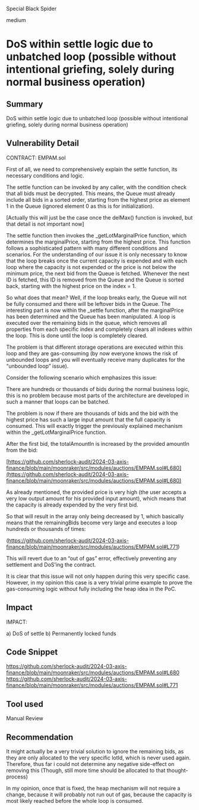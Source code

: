 Special Black Spider

medium

# DoS within settle logic due to unbatched loop (possible without intentional griefing, solely during normal business operation)

## Summary
DoS within settle logic due to unbatched loop (possible without intentional griefing, solely during normal business operation)

## Vulnerability Detail
CONTRACT: EMPAM.sol

First of all, we need to comprehensively explain the settle function, its necessary conditions and logic.

The settle function can be invoked by any caller, with the condition check that all bids must be decrypted. This means, the Queue must already include all bids in a sorted order, starting from the highest price as element 1 in the Queue (ignored element 0 as this is for initialization).

[Actually this will just be the case once the delMax() function is invoked, but that detail is not important now]

The settle function then invokes the _getLotMarginalPrice function, which determines the marginalPrice, starting from the highest price. This function follows a sophisticated pattern with many different conditions and scenarios. 
For the understanding of our issue it is only necessary to know that the loop breaks once the current capacity is expended and with each loop where the capacity is not expended or the price is not below the minimum price, the next bid from the Queue is fetched. Whenever the next ID is fetched, this ID is removed from the Queue and the Queue is sorted back, starting with the highest price on the index = 1. 

So what does that mean? Well, if the loop breaks early, the Queue will not be fully consumed and there will be leftover bids in the Queue. The interesting part is now within the _settle function, after the marginalPrice has been determined and the Queue has been manipulated. A loop is executed over the remaining bids in the queue, which removes all properties from each specific index and completely clears all indexes within the loop. This is done until the loop is completely cleared. 

The problem is that different storage operations are executed within this loop and they are gas-consuming (by now everyone knows the risk of unbounded loops and you will eventually receive many duplicates for the “unbounded loop” issue). 

Consider the following scenario which emphasizes this issue:

There are hundreds or thousands of bids during the normal business logic, this is no problem because most parts of the architecture are developed in such a manner that loops can be batched.

The problem is now if there are thousands of bids and the bid with the highest price has such a large input amount that the full capacity is consumed. This will exactly trigger the previously explained mechanism within the _getLotMarginalPrice function.

After the first bid, the totalAmountIn is increased by the provided amountIn from the bid:

[https://github.com/sherlock-audit/2024-03-axis-finance/blob/main/moonraker/src/modules/auctions/EMPAM.sol#L680](https://github.com/sherlock-audit/2024-03-axis-finance/blob/main/moonraker/src/modules/auctions/EMPAM.sol#L680)

As already mentioned, the provided price is very high (the user accepts a very low output amount for his provided input amount), which means that the capacity is already expended by the very first bid.

So that will result in the array only being decreased by 1, which basically means that the remainingBids become very large and executes a loop hundreds or thousands of times:

(https://github.com/sherlock-audit/2024-03-axis-finance/blob/main/moonraker/src/modules/auctions/EMPAM.sol#L771)

This will revert due to an “out of gas” error, effectively preventing any settlement and DoS’ing the contract.

It is clear that this issue will not only happen during this very specific case. However, in my opinion this case is a very trivial prime example to prove the gas-consuming logic without fully including the heap idea in the PoC.

## Impact
IMPACT:

a) DoS of settle
b) Permanently locked funds


## Code Snippet
https://github.com/sherlock-audit/2024-03-axis-finance/blob/main/moonraker/src/modules/auctions/EMPAM.sol#L680
https://github.com/sherlock-audit/2024-03-axis-finance/blob/main/moonraker/src/modules/auctions/EMPAM.sol#L771


## Tool used

Manual Review

## Recommendation

It might actually be a very trivial solution to ignore the remaining bids, as they are only allocated to the very specific lotId, which is never used again. Therefore, thus far i could not determine any negative side-effect on removing this (Though, still more time should be allocated to that thought-process)

In my opinion, once that is fixed, the heap mechanism will not require a change, because it will probably not run out of gas, because the capacity is most likely reached before the whole loop is consumed.


